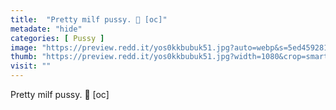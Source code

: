 ```yaml
---
title:  "Pretty milf pussy. 🥰 [oc]"
metadate: "hide"
categories: [ Pussy ]
image: "https://preview.redd.it/yos0kkbubuk51.jpg?auto=webp&s=5ed459281b103efb46e705f08068fe7022d8c776"
thumb: "https://preview.redd.it/yos0kkbubuk51.jpg?width=1080&crop=smart&auto=webp&s=3d1ac046070783a4a033174238d46386ce646648"
visit: ""
---
```

Pretty milf pussy. 🥰 [oc]
